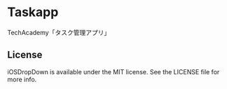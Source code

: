 # Taskapp
TechAcademy「タスク管理アプリ」

## License
iOSDropDown is available under the MIT license. See the LICENSE file for more info.
